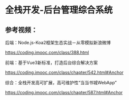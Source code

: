 # 全栈开发-后台管理综合系统

## 参考视频：

后端：Node.js-Koa2框架生态实战－从零模拟新浪微博

<https://coding.imooc.com/class/388.html>

前端：基于Vue3新标准，打造后台综合解决方案

<https://coding.imooc.com/class/chapter/542.html#Anchor>

综合：全栈开发高可扩展，高可维护性“当当书城WebApp”

<https://coding.imooc.com/class/chapter/587.html#Anchor>



